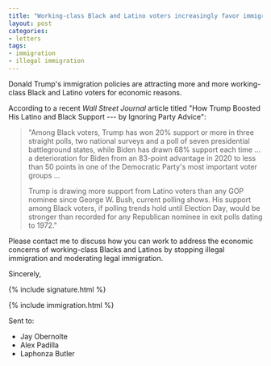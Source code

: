 ```yaml
---
title: "Working-class Black and Latino voters increasingly favor immigration limits"
layout: post
categories:
- letters
tags:
- immigration
- illegal immigration
---
```


Donald Trump's immigration policies are attracting more and more working-class Black and Latino voters for economic reasons.

According to a recent *Wall Street Journal* article titled "How Trump Boosted His Latino and Black Support --- by Ignoring Party Advice":

> "Among Black voters, Trump has won 20% support or more in three straight polls, two national surveys and a poll of seven presidential battleground states, while Biden has drawn 68% support each time ... a deterioration for Biden from an 83-point advantage in 2020 to less than 50 points in one of the Democratic Party's most important voter groups ...
>
> Trump is drawing more support from Latino voters than any GOP nominee since George W. Bush, current polling shows. His support among Black voters, if polling trends hold until Election Day, would be stronger than recorded for any Republican nominee in exit polls dating to 1972."

Please contact me to discuss how you can work to address the economic concerns of working-class Blacks and Latinos by stopping illegal immigration and moderating legal immigration.

Sincerely,

{% include signature.html %}

{% include immigration.html %}

Sent to:

- Jay Obernolte
- Alex Padilla
- Laphonza Butler
